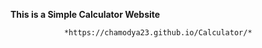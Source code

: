 **This is a Simple Calculator Website**

                *https://chamodya23.github.io/Calculator/*
